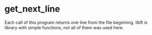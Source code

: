# get_next_line
Each call of this program returns one line from the file beginning.
libft is library with simple functions, not all of them was used here.
